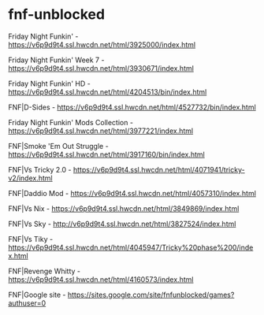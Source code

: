# fnf-unblocked

Friday Night Funkin' - https://v6p9d9t4.ssl.hwcdn.net/html/3925000/index.html

Friday Night Funkin' Week 7 - https://v6p9d9t4.ssl.hwcdn.net/html/3930671/index.html

Friday Night Funkin' HD - https://v6p9d9t4.ssl.hwcdn.net/html/4204513/bin/index.html

FNF|D-Sides - https://v6p9d9t4.ssl.hwcdn.net/html/4527732/bin/index.html

Friday Night Funkin' Mods Collection - https://v6p9d9t4.ssl.hwcdn.net/html/3977221/index.html

FNF|Smoke 'Em Out Struggle - https://v6p9d9t4.ssl.hwcdn.net/html/3917160/bin/index.html

FNF|Vs Tricky 2.0 - https://v6p9d9t4.ssl.hwcdn.net/html/4071941/tricky-v2/index.html

FNF|Daddio Mod - https://v6p9d9t4.ssl.hwcdn.net/html/4057310/index.html

FNF|Vs Nix - https://v6p9d9t4.ssl.hwcdn.net/html/3849869/index.html

FNF|Vs Sky - http://v6p9d9t4.ssl.hwcdn.net/html/3827524/index.html

FNF|Vs Tiky - https://v6p9d9t4.ssl.hwcdn.net/html/4045947/Tricky%20phase%200/index.html

FNF|Revenge Whitty - https://v6p9d9t4.ssl.hwcdn.net/html/4160573/index.html

FNF|Google site - https://sites.google.com/site/fnfunblocked/games?authuser=0
